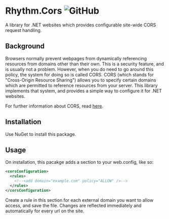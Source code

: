 # Rhythm.Cors ![GitHub](https://img.shields.io/github/license/rhythmagency/Rhythm.Cors)

A library for .NET websites which provides configurable site-wide CORS request handling.

## Background

Browsers normally prevent webpages from dynamically referencing resources from domains other than their own. This is a security
feature, and is usually not a problem. However, when you do need to go around this policy, the system for doing so is called CORS.
CORS (which stands for "Cross-Origin Resource Sharing") allows you to specify certain domains which are permitted to reference
resources from your server. This library implements that system, and provides a simple way to configure it for .NET websites.

For further information about CORS, read [here](https://developer.mozilla.org/en-US/docs/Web/HTTP/CORS).

## Installation
Use NuGet to install this package.

## Usage

On installation, this pacakge adds a section to your web.config, like so:

```xml
<corsConfiguration>
  <rules>
    <!--<add domain="example.com" policy="ALLOW" />-->
  </rules>
</corsConfiguration>
```
  
Create a rule in this section for each external domain you want to allow access, and save the file. Changes are reflected
immediately and automatically for every url on the site.
